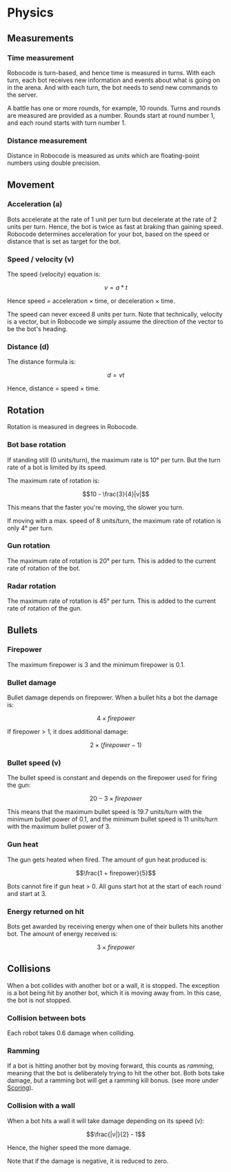 # Physics

## Measurements

### Time measurement

Robocode is turn-based, and hence time is measured in turns. With each turn, each bot receives new information and
events about what is going on in the arena. And with each turn, the bot needs to send new commands to the server.

A battle has one or more rounds, for example, 10 rounds. Turns and rounds are measured are provided as a number.
Rounds start at round number 1, and each round starts with turn number 1.

### Distance measurement

Distance in Robocode is measured as _units_ which are floating-point numbers using double precision.

## Movement

### Acceleration (a)

Bots accelerate at the rate of 1 unit per turn but decelerate at the rate of 2 units per turn. Hence, the bot is twice
as fast at braking than gaining speed. Robocode determines acceleration for your bot, based on the speed or distance
that is set as target for the bot.

### Speed / velocity (v)

The speed (velocity) equation is:

$$v = a * t$$

Hence speed = acceleration × time, or deceleration × time.

The speed can never exceed 8 units per turn. Note that technically, velocity is a vector, but in Robocode we simply
assume the direction of the vector to be the bot's heading.

### Distance (d)

The distance formula is:

$$d = vt$$

Hence, distance = speed × time.

## Rotation

Rotation is measured in degrees in Robocode.

### Bot base rotation

If standing still (0 units/turn), the maximum rate is 10° per turn. But the turn rate of a bot is limited by its speed.

The maximum rate of rotation is:

$$10 - \frac{3}{4}|v|$$

This means that the faster you're moving, the slower you turn.

If moving with a max. speed of 8 units/turn, the maximum rate of rotation is only 4° per turn.

### Gun rotation

The maximum rate of rotation is 20° per turn. This is added to the current rate of rotation of the bot.

### Radar rotation

The maximum rate of rotation is 45° per turn. This is added to the current rate of rotation of the gun.

## Bullets

### Firepower

The maximum firepower is 3 and the minimum firepower is 0.1.

### Bullet damage

Bullet damage depends on firepower. When a bullet hits a bot the damage is:

$$4 × firepower$$

If firepower > 1, it does additional damage:

$$2 × (firepower - 1)$$

### Bullet speed (v)

The bullet speed is constant and depends on the firepower used for firing the gun:

$$20 - 3 × firepower$$

This means that the maximum bullet speed is 19.7 units/turn with the minimum bullet power of 0.1, and the minimum bullet
speed is 11 units/turn with the maximum bullet power of 3.

### Gun heat

The gun gets heated when fired. The amount of gun heat produced is:

$$\frac{1 + firepower}{5}$$

Bots cannot fire if gun heat > 0. All guns start hot at the start of each round and start at 3.

### Energy returned on hit

Bots get awarded by receiving energy when one of their bullets hits another bot. The amount of energy received is:

$$3 × firepower$$

## Collisions

When a bot collides with another bot or a wall, it is stopped. The exception is a bot being hit by another bot, which it
is moving away from. In this case, the bot is not stopped.

### Collision between bots

Each robot takes 0.6 damage when colliding.

### Ramming

If a bot is hitting another bot by moving forward, this counts as _ramming_, meaning that the bot is deliberately trying
to hit the other bot. Both bots take damage, but a ramming bot will get a ramming kill bonus. (see more under
[Scoring](scoring.md)).

### Collision with a wall

When a bot hits a wall it will take damage depending on its speed (v):

$$\frac{|v|}{2} - 1$$

Hence, the higher speed the more damage.

Note that if the damage is negative, it is reduced to zero.